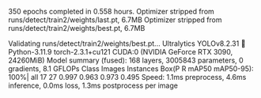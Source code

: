 350 epochs completed in 0.558 hours.
Optimizer stripped from runs/detect/train2/weights/last.pt, 6.7MB
Optimizer stripped from runs/detect/train2/weights/best.pt, 6.7MB

Validating runs/detect/train2/weights/best.pt...
Ultralytics YOLOv8.2.31 🚀 Python-3.11.9 torch-2.3.1+cu121 CUDA:0 (NVIDIA GeForce RTX 3090, 24260MiB)
Model summary (fused): 168 layers, 3005843 parameters, 0 gradients, 8.1 GFLOPs
Class     Images  Instances      Box(P          R      mAP50  mAP50-95): 100%|
all         17         27      0.997      0.963      0.973      0.495
Speed: 1.1ms preprocess, 4.6ms inference, 0.0ms loss, 1.3ms postprocess per image
